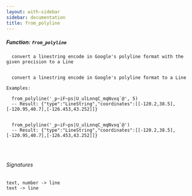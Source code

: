 ```yaml
---
layout: with-sidebar
sidebar: documentation
title: from_polyline
---
```


##### Function: `from_polyline`
```
  convert a linestring encode in Google's polyline format with the given precision to a Line


  convert a linestring encode in Google's polyline format to a Line

Examples:

  from_polyline('_p~iF~ps|U_ulLnnqC_mqNvxq`@', 5)
  -- Result: {"type":"LineString","coordinates":[[-120.2,38.5],[-120.95,40.7],[-126.453,43.252]]}


  from_polyline('_p~iF~ps|U_ulLnnqC_mqNvxq`@')
  -- Result: {"type":"LineString","coordinates":[[-120.2,38.5],[-120.95,40.7],[-126.453,43.252]]}




```

###### Signatures
    text, number -> line
    text -> line

